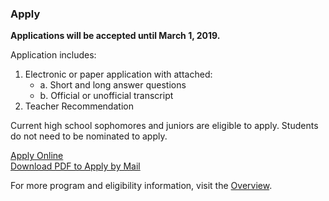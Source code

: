 ### Apply

<strong> Applications will be accepted until March 1, 2019. </strong>

Application includes:

1. Electronic or paper application with attached:
    - a. Short and long answer questions
    - b. Official or unofficial transcript
2. Teacher Recommendation

Current high school sophomores and juniors are eligible to apply. Students do not need to be nominated to apply.

<!-- Inserts the Application button -->
<div class="center-align bottom-appeal">
  <a href="https://fs29.formsite.com/Gd7elL/sgeaffeme8/index.html" class="waves-effect waves-default btn white grey-text text-darken-4">Apply Online</a>
</div>
<div class="center-align bottom-appeal">
  <a href="https://drive.google.com/file/d/1IKUEm0BOp1sh8PZdxtbIz3PyrxTO3F5K/view?usp=sharing" class="waves-effect waves-default btn white grey-text text-darken-4">Download PDF to Apply by Mail</a>
</div>

For more program and eligibility information, visit the [Overview](../overview.html).
